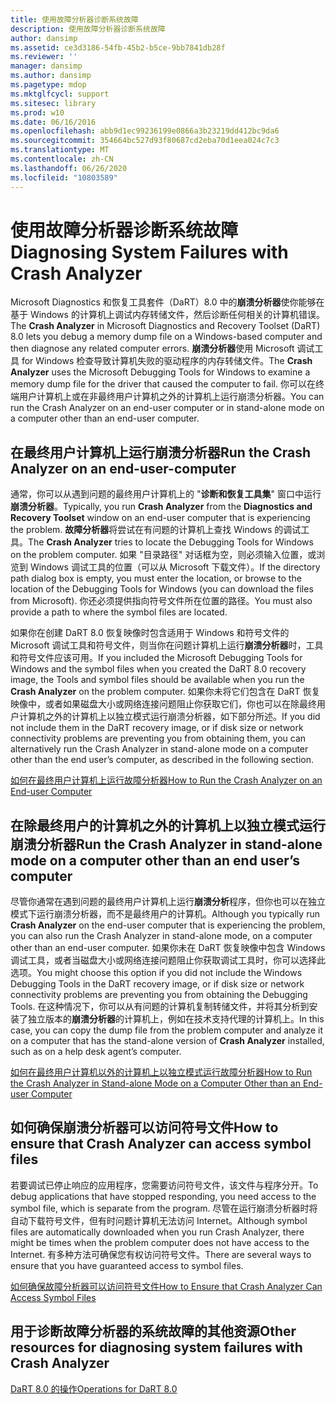 ```yaml
---
title: 使用故障分析器诊断系统故障
description: 使用故障分析器诊断系统故障
author: dansimp
ms.assetid: ce3d3186-54fb-45b2-b5ce-9bb7841db28f
ms.reviewer: ''
manager: dansimp
ms.author: dansimp
ms.pagetype: mdop
ms.mktglfcycl: support
ms.sitesec: library
ms.prod: w10
ms.date: 06/16/2016
ms.openlocfilehash: abb9d1ec99236199e0866a3b23219dd412bc9da6
ms.sourcegitcommit: 354664bc527d93f80687cd2eba70d1eea024c7c3
ms.translationtype: MT
ms.contentlocale: zh-CN
ms.lasthandoff: 06/26/2020
ms.locfileid: "10803589"
---
```

# <span data-ttu-id="336ec-103">使用故障分析器诊断系统故障</span><span class="sxs-lookup"><span data-stu-id="336ec-103">Diagnosing System Failures with Crash Analyzer</span></span>


<span data-ttu-id="336ec-104">Microsoft Diagnostics 和恢复工具套件（DaRT）8.0 中的**崩溃分析器**使你能够在基于 Windows 的计算机上调试内存转储文件，然后诊断任何相关的计算机错误。</span><span class="sxs-lookup"><span data-stu-id="336ec-104">The **Crash Analyzer** in Microsoft Diagnostics and Recovery Toolset (DaRT) 8.0 lets you debug a memory dump file on a Windows-based computer and then diagnose any related computer errors.</span></span> <span data-ttu-id="336ec-105">**崩溃分析器**使用 Microsoft 调试工具 for Windows 检查导致计算机失败的驱动程序的内存转储文件。</span><span class="sxs-lookup"><span data-stu-id="336ec-105">The **Crash Analyzer** uses the Microsoft Debugging Tools for Windows to examine a memory dump file for the driver that caused the computer to fail.</span></span> <span data-ttu-id="336ec-106">你可以在终端用户计算机上或在非最终用户计算机之外的计算机上运行崩溃分析器。</span><span class="sxs-lookup"><span data-stu-id="336ec-106">You can run the Crash Analyzer on an end-user computer or in stand-alone mode on a computer other than an end-user computer.</span></span>

## <span data-ttu-id="336ec-107">在最终用户计算机上运行崩溃分析器</span><span class="sxs-lookup"><span data-stu-id="336ec-107">Run the Crash Analyzer on an end-user-computer</span></span>


<span data-ttu-id="336ec-108">通常，你可以从遇到问题的最终用户计算机上的 "**诊断和恢复工具集**" 窗口中运行**崩溃分析器**。</span><span class="sxs-lookup"><span data-stu-id="336ec-108">Typically, you run **Crash Analyzer** from the **Diagnostics and Recovery Toolset** window on an end-user computer that is experiencing the problem.</span></span> <span data-ttu-id="336ec-109">**故障分析器**将尝试在有问题的计算机上查找 Windows 的调试工具。</span><span class="sxs-lookup"><span data-stu-id="336ec-109">The **Crash Analyzer** tries to locate the Debugging Tools for Windows on the problem computer.</span></span> <span data-ttu-id="336ec-110">如果 "目录路径" 对话框为空，则必须输入位置，或浏览到 Windows 调试工具的位置（可以从 Microsoft 下载文件）。</span><span class="sxs-lookup"><span data-stu-id="336ec-110">If the directory path dialog box is empty, you must enter the location, or browse to the location of the Debugging Tools for Windows (you can download the files from Microsoft).</span></span> <span data-ttu-id="336ec-111">你还必须提供指向符号文件所在位置的路径。</span><span class="sxs-lookup"><span data-stu-id="336ec-111">You must also provide a path to where the symbol files are located.</span></span>

<span data-ttu-id="336ec-112">如果你在创建 DaRT 8.0 恢复映像时包含适用于 Windows 和符号文件的 Microsoft 调试工具和符号文件，则当你在问题计算机上运行**崩溃分析器**时，工具和符号文件应该可用。</span><span class="sxs-lookup"><span data-stu-id="336ec-112">If you included the Microsoft Debugging Tools for Windows and the symbol files when you created the DaRT 8.0 recovery image, the Tools and symbol files should be available when you run the **Crash Analyzer** on the problem computer.</span></span> <span data-ttu-id="336ec-113">如果你未将它们包含在 DaRT 恢复映像中，或者如果磁盘大小或网络连接问题阻止你获取它们，你也可以在除最终用户计算机之外的计算机上以独立模式运行崩溃分析器，如下部分所述。</span><span class="sxs-lookup"><span data-stu-id="336ec-113">If you did not include them in the DaRT recovery image, or if disk size or network connectivity problems are preventing you from obtaining them, you can alternatively run the Crash Analyzer in stand-alone mode on a computer other than the end user’s computer, as described in the following section.</span></span>

[<span data-ttu-id="336ec-114">如何在最终用户计算机上运行故障分析器</span><span class="sxs-lookup"><span data-stu-id="336ec-114">How to Run the Crash Analyzer on an End-user Computer</span></span>](how-to-run-the-crash-analyzer-on-an-end-user-computer-dart-8.md)

## <a href="" id="run-the-crash-analyzer-in-stand-alone-mode-on-a-computer-other-than-an-end-user-s-computer"></a><span data-ttu-id="336ec-115">在除最终用户的计算机之外的计算机上以独立模式运行崩溃分析器</span><span class="sxs-lookup"><span data-stu-id="336ec-115">Run the Crash Analyzer in stand-alone mode on a computer other than an end user’s computer</span></span>


<span data-ttu-id="336ec-116">尽管你通常在遇到问题的最终用户计算机上运行**崩溃分析**程序，但你也可以在独立模式下运行崩溃分析器，而不是最终用户的计算机。</span><span class="sxs-lookup"><span data-stu-id="336ec-116">Although you typically run **Crash Analyzer** on the end-user computer that is experiencing the problem, you can also run the Crash Analyzer in stand-alone mode, on a computer other than an end-user computer.</span></span> <span data-ttu-id="336ec-117">如果你未在 DaRT 恢复映像中包含 Windows 调试工具，或者当磁盘大小或网络连接问题阻止你获取调试工具时，你可以选择此选项。</span><span class="sxs-lookup"><span data-stu-id="336ec-117">You might choose this option if you did not include the Windows Debugging Tools in the DaRT recovery image, or if disk size or network connectivity problems are preventing you from obtaining the Debugging Tools.</span></span> <span data-ttu-id="336ec-118">在这种情况下，你可以从有问题的计算机复制转储文件，并将其分析到安装了独立版本的**崩溃分析器**的计算机上，例如在技术支持代理的计算机上。</span><span class="sxs-lookup"><span data-stu-id="336ec-118">In this case, you can copy the dump file from the problem computer and analyze it on a computer that has the stand-alone version of **Crash Analyzer** installed, such as on a help desk agent’s computer.</span></span>

[<span data-ttu-id="336ec-119">如何在最终用户计算机以外的计算机上以独立模式运行故障分析器</span><span class="sxs-lookup"><span data-stu-id="336ec-119">How to Run the Crash Analyzer in Stand-alone Mode on a Computer Other than an End-user Computer</span></span>](how-to-run-the-crash-analyzer-in-stand-alone-mode-on-a-computer-other-than-an-end-user-computer-dart-8.md)

## <span data-ttu-id="336ec-120">如何确保崩溃分析器可以访问符号文件</span><span class="sxs-lookup"><span data-stu-id="336ec-120">How to ensure that Crash Analyzer can access symbol files</span></span>


<span data-ttu-id="336ec-121">若要调试已停止响应的应用程序，您需要访问符号文件，该文件与程序分开。</span><span class="sxs-lookup"><span data-stu-id="336ec-121">To debug applications that have stopped responding, you need access to the symbol file, which is separate from the program.</span></span> <span data-ttu-id="336ec-122">尽管在运行崩溃分析器时将自动下载符号文件，但有时问题计算机无法访问 Internet。</span><span class="sxs-lookup"><span data-stu-id="336ec-122">Although symbol files are automatically downloaded when you run Crash Analyzer, there might be times when the problem computer does not have access to the Internet.</span></span> <span data-ttu-id="336ec-123">有多种方法可确保您有权访问符号文件。</span><span class="sxs-lookup"><span data-stu-id="336ec-123">There are several ways to ensure that you have guaranteed access to symbol files.</span></span>

[<span data-ttu-id="336ec-124">如何确保故障分析器可以访问符号文件</span><span class="sxs-lookup"><span data-stu-id="336ec-124">How to Ensure that Crash Analyzer Can Access Symbol Files</span></span>](how-to-ensure-that-crash-analyzer-can-access-symbol-files.md)

## <span data-ttu-id="336ec-125">用于诊断故障分析器的系统故障的其他资源</span><span class="sxs-lookup"><span data-stu-id="336ec-125">Other resources for diagnosing system failures with Crash Analyzer</span></span>


[<span data-ttu-id="336ec-126">DaRT 8.0 的操作</span><span class="sxs-lookup"><span data-stu-id="336ec-126">Operations for DaRT 8.0</span></span>](operations-for-dart-80-dart-8.md)

 

 





